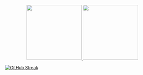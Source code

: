 <div align="center">
  <a href="https://github.com/VLBortolotti">
  <img height="180em" src="https://github-readme-stats.vercel.app/api?username=VLBortolotti&show_icons=true&theme=dark&include_all_commits=true&count_private=true"/>
  <img height="180em" src="https://github-readme-stats.vercel.app/api/top-langs/?username=VLBortolotti&layout=compact&langs_count=7&theme=dark"/>
</div>

[![GitHub Streak](http://github-readme-streak-stats.herokuapp.com?user=VLBortolotti&theme=dark&date_format=j%20M%5B%20Y%5D)](https://git.io/streak-stats)
